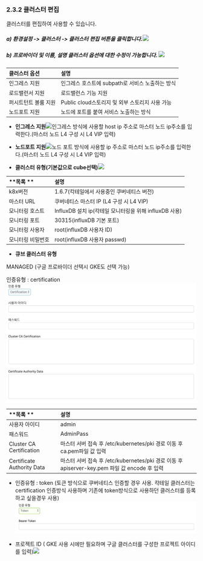 ### 2.3.2 클러스터 편집

클러스터를 편집하여 사용할 수 있습니다.

##### a\) 환경설정 -&gt; 클러스터 -&gt; 클러스터 편집 버튼을 클릭합니다.![](/assets/클러스터편집.png)

##### b\) 프로바이더 및 이름, 설명 클러스터 옵션에 대한 수정이 가능합니다. ![](/assets/클러스터편집2.png)

##### 

| **클러스터 옵션** | **설명** |
| :--- | :--- |
| 인그레스 지원 | 인그레스 호스트에 subpath로 서비스 노출하는 방식 |
| 로드밸런서 지원 | 로드밸런스 기능 지원 |
| 퍼시트턴트 볼륨 지원 | Public cloud스토리지 및 외부 스토리지 사용 가능 |
| 노드포트 지원 | 노드에 포트를 붙여 서비스 노출하는 방식 |

* **인그레스 지원**![](/assets/인그레스.png)인그레스 방식에 사용할 host ip 주소로 마스터 노드 ip주소를 입력한다.\(마스터 노드 L4 구성 시 L4 VIP 입력\)

* **노드포트 지원**![](/assets/노드포트.png)노드 포트 방식에 사용할 ip 주소로 마스터 노드 ip주소를 입력한다.\(마스터 노드 L4 구성 시 L4 VIP 입력\)

* **클러스터 유형\(기본값으로 cube선택\)**![](/assets/큐브클러스터정보.png)

| **목록 ** | **설명** |
| :--- | :--- |
| k8x버전 | 1.6.7\(칵테일에서 사용중인 쿠버네티스 버전\) |
| 마스터 URL | 쿠버네티스 마스터 IP \(L4 구성 시 L4 VIP\) |
| 모니터링 호스트 | InfluxDB 설치 ip\(칵테일 모니터링을 위해 influxDB 사용\) |
| 모니터링 포트 | 30315\(influxDB 기본 포트\) |
| 모니터링 사용자 | root\(influxDB 사용자 ID\) |
| 모니터링 비밀번호 | root\(influxDB 사용자 passwd\) |

* **큐브 클러스터 유형**

MANAGED \(구글 프로바이더 선택시 GKE도 선택 가능\)

인증유형 : certification![](/assets/certification.png)

| **목록 ** | 설명 |
| :--- | :--- |
| 사용자 아이디 | admin |
| 패스워드 | AdminPass |
| Cluster CA Certification | 마스터 서버 접속 후 /etc/kubernetes/pki 경로 이동 후 ca.pem파일 값 입력 |
| Certificate Authority Data | 마스터 서버 접속 후 /etc/kubernetes/pki 경로 이동 후 apiserver-key.pem 파일 값 encode 후 입력 |

* 인증유형 : token \(토큰 방식으로 쿠버네티스 인증할 경우 사용. 칵테일 클러스터는 certification 인증방식 사용하며 기존에 token방식으로 사용하던 클러스터를 등록하고 싶을경우 사용\)  
  ![](/assets/token.png)

* 프로젝트 ID \( GKE 사용 시에만 필요하며 구글 클러스터를 구성한 프로젝트 아이디를 입력\)![](/assets/프로젝트아이디.png)



